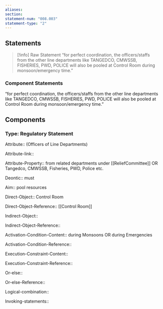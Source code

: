 ```yaml
---
aliases: 
section: 
statement-num: "008.003"
statement-type: "2"
---
```

## Statements 
> [!info] Raw Statement
> “for perfect coordination, the officers/staffs from the other line departments like TANGEDCO, CMWSSB, FISHERIES, PWD, POLICE will also be pooled at Control Room during monsoon/emergency time.”  
> 

### Component Statements
“for perfect coordination, the officers/staffs from the other line departments like TANGEDCO, CMWSSB, FISHERIES, PWD, POLICE will also be pooled at Control Room during monsoon/emergency time.”  
## Components
### Type: Regulatory Statement
Attribute:: (Officers of Line Departments)

Attribute-link::

Attribute-Property:: from related departments under [[ReliefCommittee]] OR Tangedco, CMWSSB, Fisheries, PWD, Police etc.


Deontic:: must


Aim:: pool resources  


Direct-Object:: Control Room

Direct-Object-Reference:: [[Control Room]]


Indirect-Object::

Indirect-Object-Reference::


Activation-Condition-Content:: during Monsoons OR during Emergencies

Activation-Condition-Reference::


Execution-Constraint-Content::

Execution-Constraint-Reference::


Or-else::

Or-else-Reference::


Logical-combination::


Invoking-statements::
